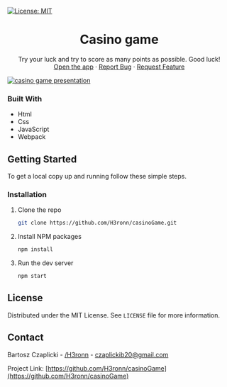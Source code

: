 [![License: MIT](https://img.shields.io/badge/License-MIT-yellow.svg)](https://opensource.org/licenses/MIT)
<div align="center">
  <h1>Casino game</h1>
  <p align="center">Try your luck and try to score as many points as possible. Good luck!
    <br />
    <a href="https://h3ronn.github.io/casinoGame/dist">Open the app</a> · <a href="https://github.com/H3ronn/casinoGame/issues">Report Bug</a> · <a href="https://github.com/H3ronn/casinoGame/issues">Request Feature</a>
  </p>
</div>
 <a href="https://h3ronn.github.io/casinoGame/dist"><img src="https://raw.githubusercontent.com/H3ronn/H3ronn/main/assets/casino-game/casino-preview.png" alt="casino game presentation" /></a>

### Built With

- Html
- Css
- JavaScript
- Webpack

## Getting Started

To get a local copy up and running follow these simple steps.

### Installation

1. Clone the repo
   ```sh
   git clone https://github.com/H3ronn/casinoGame.git
   ```
2. Install NPM packages
   ```sh
   npm install
   ```
3. Run the dev server
   ```sh
   npm start
   ```
   
## License

Distributed under the MIT License. See `LICENSE` file for more information.

## Contact

Bartosz Czaplicki - [/H3ronn](https://github.com/H3ronn) - czaplickib20@gmail.com

Project Link: [https://github.com/H3ronn/casinoGame](https://github.com/H3ronn/casinoGame)
